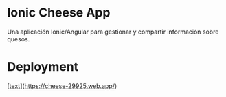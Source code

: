 # Ionic Cheese App

Una aplicación Ionic/Angular para gestionar y compartir información sobre quesos.

# Deployment
[[text](https://cheese-29925.web.app/)](https://cheese-29925.web.app/)